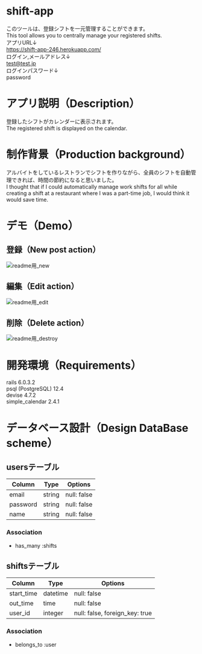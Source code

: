# shift-app
 このツールは、登録シフトを一元管理することができます。<br>
 This tool allows you to centrally manage your registered shifts.<br>
 アプリURL↓<br>
 https://shift-app-246.herokuapp.com/<br>
 ログイン,メールアドレス↓<br>
 test@test.jp<br>
 ログインパスワード↓<br>
 password
 <br>

# アプリ説明（Description）
 登録したシフトがカレンダーに表示されます。<br>
 The registered shift is displayed on the calendar.
<br>
# 制作背景（Production background）
 アルバイトをしているレストランでシフトを作りながら、全員のシフトを自動管理できれば、時間の節約になると思いました。<br>
 I thought that if I could automatically manage work shifts for all while creating a shift at a restaurant where I was a part-time job, I would think it would save time.
<br>
# デモ（Demo）
## 登録（New post action）
![readme用_new](https://user-images.githubusercontent.com/63589113/92761820-feaf4a00-f3cc-11ea-95da-df8921629818.gif)
## 編集（Edit action）
![readme用_edit](https://user-images.githubusercontent.com/63589113/92758818-10dbb900-f3ca-11ea-9c27-33e542cc27f7.gif)
## 削除（Delete action）
![readme用_destroy](https://user-images.githubusercontent.com/63589113/92761914-1686ce00-f3cd-11ea-96be-04b45c7d135d.gif)


# 開発環境（Requirements）
 rails 6.0.3.2<br>
 psql (PostgreSQL) 12.4<br>
 devise 4.7.2<br>
 simple_calendar 2.4.1
 <br>
 
# データベース設計（Design DataBase scheme）
## usersテーブル
|Column|Type|Options|
|------|----|-------|
|email|string|null: false|
|password|string|null: false|
|name|string|null: false|
### Association
- has_many :shifts

## shiftsテーブル
|Column|Type|Options|
|------|----|-------|
|start_time|datetime|null: false|
|out_time|time|null: false|
|user_id|integer|null: false, foreign_key: true|
### Association
- belongs_to :user
